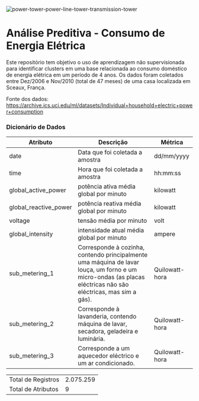 ![power-tower-power-line-tower-transmission-tower](https://user-images.githubusercontent.com/91103250/217671409-f9085cc4-0cf8-4381-bfdb-3347e2d576b2.jpg)


# Análise Preditiva - Consumo de Energia Elétrica
Este repositório tem objetivo o uso de aprendizagem não supervisionada para identificar clusters em uma base relacionada ao consumo doméstico de energia elétrica em um período de 4 anos. Os dados foram coletados entre Dez/2006 e Nov/2010 (total de 47 meses) de uma casa localizada em Sceaux, França.

Fonte dos dados: https://archive.ics.uci.edu/ml/datasets/Individual+household+electric+power+consumption

### Dicionário de Dados

| Atributo  | Descrição | Métrica |
| ------------- | ------------- | ------------- |
| date | Data que foi coletada a amostra  | dd/mm/yyyy |
| time |  Hora que foi coletada a amostra | hh:mm:ss |
| global_active_power |  potência ativa média global por minuto | kilowatt |
| global_reactive_power | potência reativa média global por minuto  | kilowatt |
| voltage | tensão média por minuto  | volt |
| global_intensity | intensidade atual média global por minuto  | ampere |
| sub_metering_1 |  Corresponde à cozinha, contendo principalmente uma máquina de lavar louça, um forno e um micro-ondas (as placas eléctricas não são eléctricas, mas sim a gás). | Quilowatt-hora |
| sub_metering_2 | Corresponde à lavanderia, contendo máquina de lavar, secadora, geladeira e luminária. | Quilowatt-hora |
| sub_metering_3 |  Corresponde a um aquecedor eléctrico e um ar condicionado. | Quilowatt-hora |

| | |
| ------------- | ------------- |
| Total de Registros | 2.075.259  |
| Total de Atributos | 9  |
